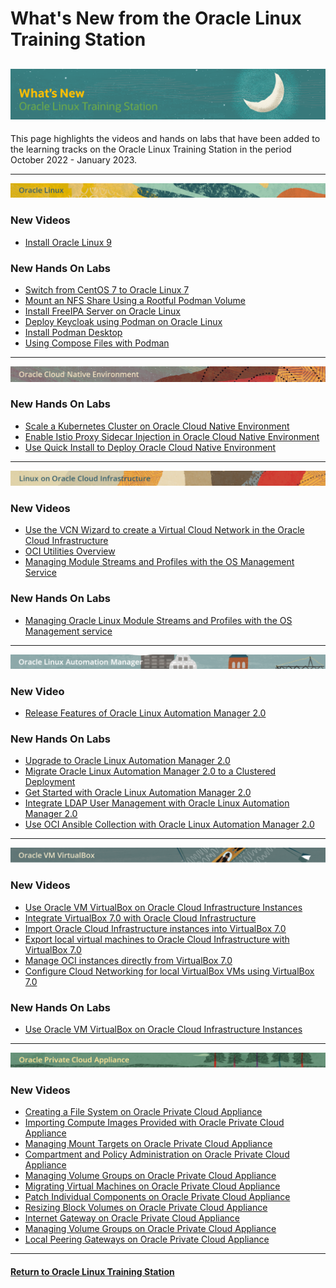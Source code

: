 # What's New from the Oracle Linux Training Station

![](../common/images/whats-new-head2.png)
---
This page highlights the videos and hands on labs that have been added to the learning tracks on the Oracle Linux Training Station in the period October 2022 - January 2023.

---

![](../common/images/OL-banner-v2a.png)

### New Videos

- [Install Oracle Linux 9](https://youtu.be/BDmBtP4Y7Wg)

### New Hands On Labs

- [Switch from CentOS 7 to Oracle Linux 7](https://luna.oracle.com/lab/660a07d9-0580-4fae-973b-d5dfaebda1cb)
- [Mount an NFS Share Using a Rootful Podman Volume](https://luna.oracle.com/lab/556e1401-568f-447e-8c0b-c94a86b1114f)
- [Install FreeIPA Server on Oracle Linux](https://luna.oracle.com/lab/19bfac85-6c1e-4775-8fc3-6f55022a8e47)
- [Deploy Keycloak using Podman on Oracle Linux](https://luna.oracle.com/lab/752793ff-9f74-4bb0-b848-90c5bcae4388)
- [Install Podman Desktop](https://luna.oracle.com/lab/55225d03-4fdb-42dd-bb3c-0382cb918963)
- [Using Compose Files with Podman](https://luna.oracle.com/lab/0e800b97-2c1b-43a8-b0f0-003f1543d2ba)

---

![](../common/images/OCNE-banner-v2.png)

### New Hands On Labs

- [Scale a Kubernetes Cluster on Oracle Cloud Native Environment](https://luna.oracle.com/lab/6c9e4d88-27e7-43bd-9366-0693fb8e4d3a)
- [Enable Istio Proxy Sidecar Injection in Oracle Cloud Native Environment](https://luna.oracle.com/lab/6e667326-fd72-4e65-a5b5-8398c5eef960)
- [Use Quick Install to Deploy Oracle Cloud Native Environment](https://luna.oracle.com/lab/42f9b19b-e254-42cf-885d-a80127d9d751)

---
   
![](../common/images/OLCI-banner-v2.png)

### New Videos

- [Use the VCN Wizard to create a Virtual Cloud Network in the Oracle Cloud Infrastructure](https://youtu.be/-6B5_5Qih98)
- [OCI Utilities Overview](https://youtu.be/bnf9T-wljVU)
- [Managing Module Streams and Profiles with the OS Management Service](https://youtu.be/y-dnguUNr6Y)

### New Hands On Labs

- [Managing Oracle Linux Module Streams and Profiles with the OS Management service](https://luna.oracle.com/lab/6abfafd9-749e-4b28-93ea-830b6046501d)

---

![](../common/images/OLAM-banner-v2.png)

### New Video

- [Release Features of Oracle Linux Automation Manager 2.0](https://youtu.be/2UwUXngKsDY)

### New Hands On Labs

- [Upgrade to Oracle Linux Automation Manager 2.0](https://luna.oracle.com/lab/6c7124cc-474f-4dd4-89fa-9beb536c71f5)
- [Migrate Oracle Linux Automation Manager 2.0 to a Clustered Deployment](https://luna.oracle.com/lab/d1847f91-0cdc-41b8-afc4-eb6d0ccd40c2)
- [Get Started with Oracle Linux Automation Manager 2.0](https://luna.oracle.com/lab/4a1dcd6e-231c-4724-ae52-8d56431a2888)
- [Integrate LDAP User Management with Oracle Linux Automation Manager 2.0](https://luna.oracle.com/lab/a03cfc90-4c3c-488d-9e66-ba514e00b619)
- [Use OCI Ansible Collection with Oracle Linux Automation Manager 2.0](https://luna.oracle.com/lab/b69c86cf-962a-40a9-8f3c-7a9018f4dc4b)

---

![](../common/images/vbox-banner.png)

### New Videos

- [Use Oracle VM VirtualBox on Oracle Cloud Infrastructure Instances](https://youtu.be/QJ_z20kSxX4)
- [Integrate VirtualBox 7.0 with Oracle Cloud Infrastructure](https://youtu.be/3roYMw-D2ks)
- [Import Oracle Cloud Infrastructure instances into VirtualBox 7.0](https://youtu.be/xGoE8X5NqkM)
- [Export local virtual machines to Oracle Cloud Infrastructure with VirtualBox 7.0](https://youtu.be/KZAw45DeIMw)
- [Manage OCI instances directly from VirtualBox 7.0](https://youtu.be/uFEN4Di-WDE)
- [Configure Cloud Networking for local VirtualBox VMs using VirtualBox 7.0](https://youtu.be/wi853qbgXh4)

### New Hands On Labs

- [Use Oracle VM VirtualBox on Oracle Cloud Infrastructure Instances](https://luna.oracle.com/lab/922eabed-e47c-4934-a4a5-dbacc02f4f3b)

---

![](../common/images/PCA-banner-v2.png)

### New Videos

- [Creating a File System on Oracle Private Cloud Appliance](https://youtu.be/lB03H7YJP0Q)
- [Importing Compute Images Provided with Oracle Private Cloud Appliance](https://youtu.be/fToYmmf6NFk)
- [Managing Mount Targets on Oracle Private Cloud Appliance](https://youtu.be/bTmckStW_wY)
- [Compartment and Policy Administration on Oracle Private Cloud Appliance](https://youtu.be/KV4sQOWXab8)
- [Managing Volume Groups on Oracle Private Cloud Appliance](https://youtu.be/YlwfUWbXsT8)
- [Migrating Virtual Machines on Oracle Private Cloud Appliance](https://youtu.be/_YjZMVApxaE)
- [Patch Individual Components on Oracle Private Cloud Appliance](https://youtu.be/v_5ASLflVxU)
- [Resizing Block Volumes on Oracle Private Cloud Appliance](https://youtu.be/bO2kM9tSPU0)
- [Internet Gateway on Oracle Private Cloud Appliance](https://youtu.be/H8GwY7i720A)
- [Managing Volume Groups on Oracle Private Cloud Appliance](https://youtu.be/YlwfUWbXsT8)
- [Local Peering Gateways on Oracle Private Cloud Appliance](https://youtu.be/pxdkxjajhO0)

---
#### [Return to Oracle Linux Training Station](../README.md)
